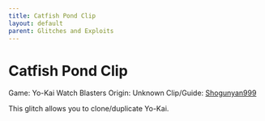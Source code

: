 ```yaml
---
title: Catfish Pond Clip
layout: default
parent: Glitches and Exploits
---
```


# Catfish Pond Clip

Game: Yo-Kai Watch Blasters
Origin: Unknown
Clip/Guide: [Shogunyan999](https://youtube.com/watch?v=-qEPytrKf0Y)

This glitch allows you to clone/duplicate Yo-Kai.
